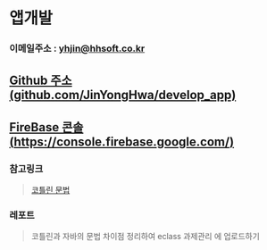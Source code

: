 # 앱개발

### 이메일주소 : yhjin@hhsoft.co.kr

## [Github 주소 (github.com/JinYongHwa/develop_app)](https://github.com/JinYongHwa/develop_app)

## [FireBase 콘솔 (https://console.firebase.google.com/)](https://console.firebase.google.com/)


### 참고링크
> [코틀린 문법](https://academy.realm.io/kr/posts/kotlin-official-android-language/)


### 레포트
> 코틀린과 자바의  문법 차이점  정리하여 eclass 과제관리 에 업로드하기
